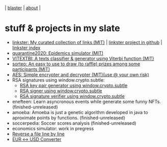 | [blaster](blaster.md) | [about](about.md) | 

# stuff & projects in my slate

* [linkster: My curated collection of links (MIT)](https://rafaelaznar.github.io/linkster/) | [linkster project in github](https://github.com/rafaelaznar/linkster) | [linkster index](https://github.com/rafaelaznar/linkster/blob/main/README.md)
* [quarantine2020: Epidemics simulator (MIT)](https://rafaelaznar.github.io/quarantine2020/)
* [VITEXTBI: A texts classifier & generator using Viterbi function (MIT)](https://rafaelaznar.github.io/vitextbi/)
* [sorteo: An easy to use to draw (to raffle) prizes among some participants (MIT)](https://rafaelaznar.github.io/sorteo/)
* [AES: Simple encrypter and decrypter (MIT)(use @ your own risk)](https://rafaelaznar.github.io/aes/)
* RSA signatures using window.crypto.subtle:
  * [RSA key pair generator using window.crypto.subtle](https://rafaelaznar.github.io/RSAKeys/)
  * [RSA signer using window.crypto.subtle](https://rafaelaznar.github.io/RSAsigner/)
  * [RSA signature verifier using window.crypto.subtle](https://rafaelaznar.github.io/RSAverifier/)
* enefteen: Learn asyncronous events while generate some funny NFTs. (finished-unreleased)
* amoeba: Amoeba is just a genetic algorithm developed in java to aproximate points by functions. (finished-unreleased)
* soccerpedia: Soccer scores analysis (finished-unreleased)
* economics simulator: work in pregress
* [Reverse a file line by line](https://rafaelaznar.github.io/bottic/)
* [EUR ↔ USD Converter](https://rafaelaznar.github.io/kalcedo/)

<!--

## posts examples

* [first post](posts/2023.01.23.01.md)
* [second post](posts/2023.01.23.02.md)
-->
